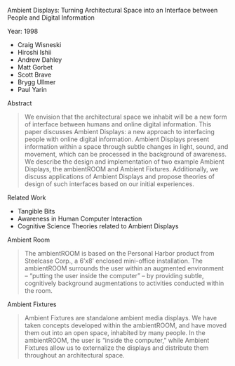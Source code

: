 ---
---

Ambient Displays: Turning Architectural Space into an Interface between People and Digital Information

Year: 1998

- Craig Wisneski
- Hiroshi Ishii
- Andrew Dahley
- Matt Gorbet
- Scott Brave
- Brygg Ullmer
- Paul Yarin

Abstract

> We envision that the architectural space we inhabit will be a new form of interface between humans and online digital information. This paper discusses Ambient Displays: a new approach to interfacing people with online digital information. Ambient Displays present information within a space through subtle changes in light, sound, and movement, which can be processed in the background of awareness. We describe the design and implementation of two example Ambient Displays, the ambientROOM and Ambient Fixtures. Additionally, we discuss applications of Ambient Displays and propose theories of design of such interfaces based on our initial experiences.

Related Work

- Tangible Bits
- Awareness in Human Computer Interaction
- Cognitive Science Theories related to Ambient Displays

Ambient Room

> The ambientROOM is based on the Personal Harbor product from Steelcase Corp., a 6’x8’ enclosed mini-office installation. The ambientROOM surrounds the user within an augmented environment – “putting the user inside the computer” – by providing subtle, cognitively background augmentations to activities conducted within the room.

Ambient Fixtures

> Ambient Fixtures are standalone ambient media displays. We have taken concepts developed within the ambientROOM, and have moved them out into an open space, inhabited by many people. In the ambientROOM, the user is “inside the computer,” while Ambient Fixtures allow us to externalize the displays and distribute them throughout an architectural space.


[paper]: https://trackr-media.tangiblemedia.org/publishedmedia/Papers/314-Ambient%20Displays%20Turning%20Architectural/Published/PDF
